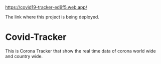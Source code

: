 https://covid19-tracker-ed9f5.web.app/

The link where this project is being deployed.
# Covid-Tracker
This is Corona Tracker that show the real time data of corona world wide and country wide.
